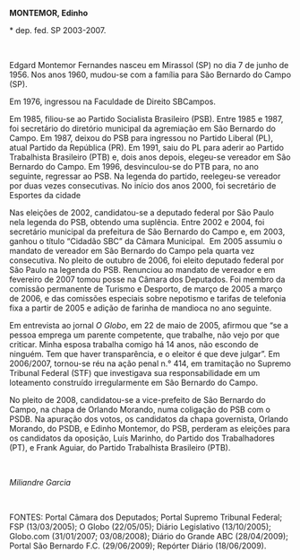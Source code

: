 **MONTEMOR, Edinho**

\* dep. fed. SP 2003-2007.

 

Edgard Montemor Fernandes nasceu em Mirassol (SP) no dia 7 de junho de
1956. Nos anos 1960, mudou-se com a família para São Bernardo do Campo
(SP).

Em 1976, ingressou na Faculdade de Direito SBCampos.

Em 1985, filiou-se ao Partido Socialista Brasileiro (PSB). Entre 1985 e
1987, foi secretário do diretório municipal da agremiação em São
Bernardo do Campo. Em 1987, deixou do PSB para ingressou no Partido
Liberal (PL), atual Partido da República (PR). Em 1991, saiu do PL para
aderir ao Partido Trabalhista Brasileiro (PTB) e, dois anos depois,
elegeu-se vereador em São Bernardo do Campo. Em 1996, desvinculou-se do
PTB para, no ano seguinte, regressar ao PSB. Na legenda do partido,
reelegeu-se vereador por duas vezes consecutivas. No início dos anos
2000, foi secretário de Esportes da cidade

Nas eleições de 2002, candidatou-se a deputado federal por São Paulo
nela legenda do PSB, obtendo uma suplência. Entre 2002 e 2004, foi
secretário municipal da prefeitura de São Bernardo do Campo e, em 2003,
ganhou o título “Cidadão SBC” da Câmara Municipal.  Em 2005 assumiu o
mandato de vereador em São Bernardo do Campo pela quarta vez
consecutiva. No pleito de outubro de 2006, foi eleito deputado federal
por São Paulo na legenda do PSB. Renunciou ao mandato de vereador e em
fevereiro de 2007 tomou posse na Câmara dos Deputados. Foi membro da
comissão permanente de Turismo e Desporto, de março de 2005 a março de
2006, e das comissões especiais sobre nepotismo e tarifas de telefonia
fixa a partir de 2005 e adição de farinha de mandioca no ano seguinte.

Em entrevista ao jornal *O Globo*, em 22 de maio de 2005, afirmou que
“se a pessoa emprega um parente competente, que trabalhe, não vejo por
que criticar. Minha esposa trabalha comigo há 14 anos, não escondo de
ninguém. Tem que haver transparência, e o eleitor é que deve julgar”. Em
2006/2007, tornou-se réu na ação penal n.° 414, em tramitação no Supremo
Tribunal Federal (STF) que investigava sua responsabilidade em um
loteamento construído irregularmente em São Bernardo do Campo.

No pleito de 2008, candidatou-se a vice-prefeito de São Bernardo do
Campo, na chapa de Orlando Morando, numa coligação do PSB com o PSDB. Na
apuração dos votos, os candidatos da chapa governista, Orlando Morando,
do PSDB, e Edinho Montemor, do PSB, perderam as eleições para os
candidatos da oposição, Luís Marinho, do Partido dos Trabalhadores (PT),
e Frank Aguiar, do Partido Trabalhista Brasileiro (PTB).

 

*Miliandre Garcia*

 

FONTES: Portal Câmara dos Deputados; Portal Supremo Tribunal Federal;
FSP (13/03/2005); O Globo (22/05/05); Diário Legislativo (13/10/2005);
Globo.com (31/01/2007; 03/08/2008); Diário do Grande ABC (28/04/2009);
Portal São Bernardo F.C. (29/06/2009); Repórter Diário (18/06/2009).
